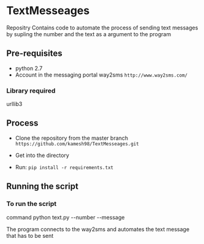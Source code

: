 # TextMesseages
Repositry Contains code to automate the process of sending text messages by supling the number and the text as a argument to the program

## Pre-requisites
* python 2.7
* Account in the messaging portal way2sms `http://www.way2sms.com/`

### Library required
urllib3

## Process
* Clone the repository from the master branch
`https://github.com/kamesh98/TextMesseages.git`

* Get into the directory
* Run:
 `pip install -r requirements.txt`

## Running the script

### To run the script

command python text.py --number --message

The program connects to the way2sms and automates the text message that has to be sent
